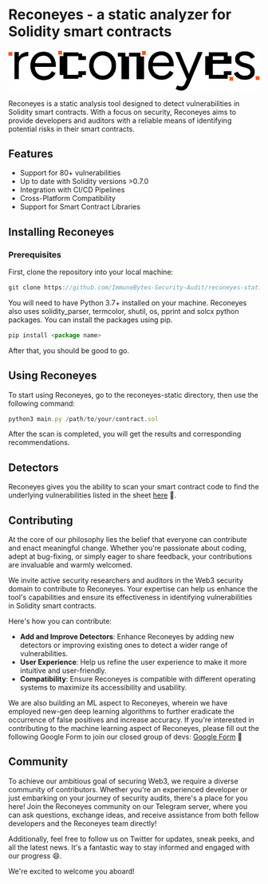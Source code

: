 # Reconeyes - a static analyzer for Solidity smart contracts

<div align="center">
  <img src="https://github.com/ImmuneBytes-Security-Audit/reconeyes-static/blob/main/logo_black.png" alt="Logo">
</div>

Reconeyes is a static analysis tool designed to detect vulnerabilities in Solidity smart contracts. With a focus on security, Reconeyes aims to provide developers and auditors with a reliable means of identifying potential risks in their smart contracts.

## **Features**

- Support for 80+ vulnerabilities
- Up to date with Solidity versions >0.7.0
- Integration with CI/CD Pipelines
- Cross-Platform Compatibility
- Support for Smart Contract Libraries

## Installing Reconeyes

### Prerequisites

First, clone the repository into your local machine:

```jsx
git clone https://github.com/ImmuneBytes-Security-Audit/reconeyes-static
```

You will need to have Python 3.7+ installed on your machine. Reconeyes also uses solidity_parser, termcolor, shutil, os, pprint and solcx python packages. You can install the packages using pip.

```jsx
pip install <package name>

```
After that, you should be good to go.

## Using Reconeyes

To start using Reconeyes, go to the reconeyes-static directory, then use the following command:

```jsx
python3 main.py /path/to/your/contract.sol

```
After the scan is completed, you will get the results and corresponding recommendations.

## Detectors

Reconeyes gives you the ability to scan your smart contract code to find the underlying vulnerabilities listed in the sheet [here](https://docs.google.com/spreadsheets/d/1qiN27zqaVhNk-uTlLTbEhOBoMNPPXfmd90QpmVMe4SQ/edit#gid=143538190) 🔗.

## Contributing

At the core of our philosophy lies the belief that everyone can contribute and enact meaningful change. Whether you're passionate about coding, adept at bug-fixing, or simply eager to share feedback, your contributions are invaluable and warmly welcomed.

We invite active security researchers and auditors in the Web3 security domain to contribute to Reconeyes. Your expertise can help us enhance the tool's capabilities and ensure its effectiveness in identifying vulnerabilities in Solidity smart contracts. 

Here's how you can contribute:

- **Add and Improve Detectors**: Enhance Reconeyes by adding new detectors or improving existing ones to detect a wider range of vulnerabilities.
- **User Experience**: Help us refine the user experience to make it more intuitive and user-friendly.
- **Compatibility**: Ensure Reconeyes is compatible with different operating systems to maximize its accessibility and usability.

We are also building an ML aspect to Reconeyes, wherein we have employed new-gen deep learning algorithms to further eradicate the occurrence of false positives and increase accuracy. If you're interested in contributing to the machine learning aspect of Reconeyes, please fill out the following Google Form to join our closed group of devs: [Google Form](https://forms.gle/qomeGfSVTpiP66d68) 📄

## Community

To achieve our ambitious goal of securing Web3, we require a diverse community of contributors. Whether you're an experienced developer or just embarking on your journey of security audits, there's a place for you here! Join the Reconeyes community on our Telegram server, where you can ask questions, exchange ideas, and receive assistance from both fellow developers and the Reconeyes team directly!

Additionally, feel free to follow us on Twitter for updates, sneak peeks, and all the latest news. It's a fantastic way to stay informed and engaged with our progress 😄.

We're excited to welcome you aboard!
